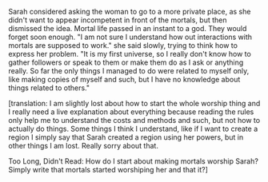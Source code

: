 Sarah considered asking the woman to go to a more private place, as she didn't want to appear incompetent in front of the mortals, but then dismissed the idea. Mortal life passed in an instant to a god. They would forget soon enough. "I am not sure I understand how out interactions with mortals are supposed to work." she said slowly, trying to think how to express her problem. "It is my first universe, so I really don't know how to gather followers or speak to them or make them do as I ask or anything really. So far the only things I managed to do were related to myself only, like making copies of myself and such, but I have no knowledge about things related to others."

[translation: I am slightly lost about how to start the whole worship thing and I really need a live explanation about everything because reading the rules only help me to understand the costs and methods and such, but not how to actually do things. Some things I think I understand, like if I want to create a region I simply say that Sarah created a region using her powers, but in other things I am lost. Really sorry about that.

Too Long, Didn't Read: How do I start about making mortals worship Sarah? Simply write that mortals started worshiping her and that it?]